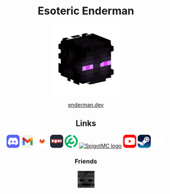 <h1 align="center">Esoteric Enderman</h1>

<p align="center"><a href="https://www.github.com/esotericenderman"><img alt="My profile picture" src="./assets/images/icons/profiles/enderman.png" width="190" height="190"></a></p>

<p align="center"><a href="https://enderman.dev">enderman.dev</a></p>

<h2 align="center">Links</h2>

<p align="center">
    <a href="https://discord.com/users/500690028960284672"><img src="./assets/images/icons/platforms/discord.svg" width="35" alt="Discord logo"></a>
    <a href="mailto:esotericenderman@gmail.com"><img src="./assets/images/icons/platforms/email.svg" alt="Email logo" width="35"></a>
    <a href="https://gitlab.com/esotericenderman"><img src="./assets/images/icons/platforms/gitlab.svg" alt="GitLab logo" width="35" /></a>
    <a href="https://www.npmjs.com/~esotericenderman"><img src="./assets/images/icons/platforms/npm.svg" alt="npm logo" width="35" /></a>
    <a href="https://modrinth.com/user/esotericenderman"><img src="./assets/images/icons/platforms/modrinth.svg" width="35" /></a>
    <a href="https://www.spigotmc.org/members/esotericenderman.2123396/"><img src="https://static.spigotmc.org/img/spigot.png" alt="SpigotMC logo" width="35" /></a>
    <a href="https://www.youtube.com/@esotericenderman"><img src="./assets/images/icons/platforms/youtube.svg" alt="YouTube logo" width="35" /></a>
    <a href="https://steamcommunity.com/id/esotericenderman/"><img src="./assets/images/icons/platforms/steam.svg" alt="Steam logo" width="35" /></a>
    <a href="https://namemc.com/profile/esotericenderman.1"><img src="./assets/images/icons/platforms/namemc.svg" alt="NameMC logo" width="35" /></a>
</p>

<h3 align="center">Friends</h3>

<p align="center">
    <a href="https://github.com/rolyPolyVole">
        <img src="./assets/images/icons/profiles/roly.png" width="45" height="45" alt="rolyPolyVole's profile picture" />
    </a>
</p>
